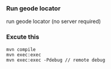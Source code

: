 ### Run geode locator
run geode locator (no server required)


### Excute this
```
mvn compile
mvn exec:exec
mvn exec:exec -Pdebug // remote debug
```

